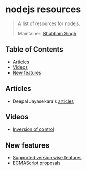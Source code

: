 # nodejs resources
> A list of resources for nodejs.
>
> Maintainer: [Shubham Singh](https://github.com/shbhshs)

## Table of Contents
  - [Articles](##articles)
  - [Videos](##videos)
  - [New features](##new-features)

## Articles
* Deepal Jayasekara's [articles](https://blog.insiderattack.net/event-loop-and-the-big-picture-nodejs-event-loop-part-1-1cb67a182810)

## Videos
* [Inversion of control](https://www.youtube.com/watch?v=bAlczbDUXx8)

## New features
* [Supported version wise features](https://node.green/)
* [ECMAScript proposals](https://github.com/tc39/proposals)
